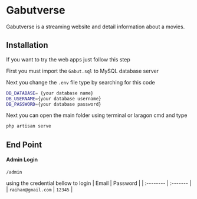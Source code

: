 # Gabutverse

Gabutverse is a streaming website and detail information about a movies.
## Installation

If you want to try the web apps just follow this step

First you must import the `Gabut.sql` to MySQL database server

Next you change the `.env` file type by searching for this code
```bash
DB_DATABASE= {your database name}
DB_USERNAME={your database username}
DB_PASSWORD={your database password}
```
Next you can open the main folder using terminal or laragon cmd and type
```bash
php artisan serve
```

## End Point

#### Admin Login

```http
/admin
```
using the credential bellow to login 
| Email | Password  | 
| :-------- | :------- |
| `raihan@gmail.com` | `12345` |